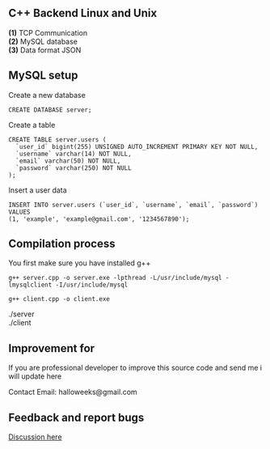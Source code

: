 <h2> C++ Backend Linux and Unix</h2>

<b>(1)</b> TCP Communication</br>
<b>(2)</b> MySQL database</br>
<b>(3)</b> Data format JSON</br>

<h2>MySQL setup</h2>
<p>Create a new database</p>

```CREATE DATABASE server;```

<p>Create a table<p>
  
``` 
CREATE TABLE server.users (
  `user_id` bigint(255) UNSIGNED AUTO_INCREMENT PRIMARY KEY NOT NULL,
  `username` varchar(14) NOT NULL,
  `email` varchar(50) NOT NULL,
  `password` varchar(250) NOT NULL
);
```
<p>Insert a user data</p>

```
INSERT INTO server.users (`user_id`, `username`, `email`, `password`) VALUES
(1, 'example', 'example@gmail.com', '1234567890');
```



<h2> Compilation process </h2>
<p>You first make sure you have installed g++</p>

```g++ server.cpp -o server.exe -lpthread -L/usr/include/mysql -lmysqlclient -I/usr/include/mysql```

```g++ client.cpp -o client.exe```

./server<br>
./client<br>
<h2> Improvement for</h2>
<p>If you are professional developer to improve this source code and send me i will update here</p>
<p>Contact Email: halloweeks@gmail.com</p>

<h2>Feedback and report bugs</h2>
<a href="https://github.com/halloweeks/cpp-backend/discussions/">Discussion here</a>
